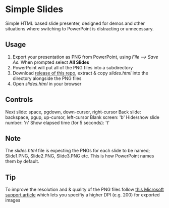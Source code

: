 # Simple Slides
Simple HTML based slide presenter, designed for demos and other situations where switching to PowerPoint is distracting or unnecessary.

## Usage
1) Export your presentation as PNG from PowerPoint, using *File --> Save As*. When prompted select **All Slides**
2) PowerPoint will put all of the PNG files into a subdirectory 
3) Download [release of this repo](https://github.com/benc-uk/simple-slides/releases), extract & copy *slides.html* into the directory alongside the PNG files
4) Open *slides.html* in your browser

## Controls
Next slide: space, pgdown, down-cursor, right-cursor
Back slide: backspace, pgup, up-cursor, left-cursor
Blank screen: 'b'
Hide/show slide number: 'n'
Show elapsed time (for 5 seconds): 't'
   
## Note
The *slides.html* file is expecting the PNGs for each slide to be named; Slide1.PNG, Slide2.PNG, Slide3.PNG etc. This is how PowerPoint names them by default.

## Tip
To improve the resolution and & quality of the PNG files follow [this Microsoft support article](https://support.microsoft.com/en-us/help/827745/how-to-change-the-export-resolution-of-a-powerpoint-slide) which lets you specifiy a higher DPI (e.g. 200) for exported images
